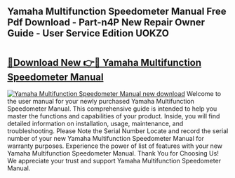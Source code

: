 ## Yamaha Multifunction Speedometer Manual Free Pdf Download - Part-n4P New Repair Owner Guide - User Service Edition UOKZO

# <h2><a href="http://bc8386.oget.top/?id=Yamaha+Multifunction+Speedometer+Manual">🔗Download New 👉🔴 Yamaha Multifunction Speedometer Manual</a></h2>

[![Yamaha Multifunction Speedometer Manual new download](https://i.imgur.com/5g1atiW.png)](http://bc8386.oget.top/?id=Yamaha+Multifunction+Speedometer+Manual)
Welcome to the user manual for your newly purchased Yamaha Multifunction Speedometer Manual. This comprehensive guide is intended to help you master the functions and capabilities of your product. Inside, you will find detailed information on installation, usage, maintenance, and troubleshooting. Please Note the Serial Number Locate and record the serial number of your new Yamaha Multifunction Speedometer Manual for warranty purposes. Experience the power of list of features with your new Yamaha Multifunction Speedometer Manual. Thank You for Choosing Us! We appreciate your trust and support Yamaha Multifunction Speedometer Manual.
